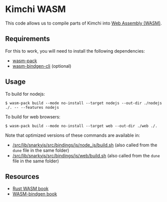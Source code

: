 # Kimchi WASM

This code allows us to compile parts of Kimchi into [Web Assembly (WASM)](https://webassembly.org/).

## Requirements

For this to work, you will need to install the following dependencies:

- [wasm-pack](https://rustwasm.github.io/wasm-pack/installer/)
- [wasm-bindgen-cli](https://rustwasm.github.io/docs/wasm-bindgen/reference/cli.html) (optional)

## Usage

To build for nodejs:

```console
$ wasm-pack build --mode no-install --target nodejs --out-dir ./nodejs ./. -- --features nodejs
```

To build for web browsers:

```console
$ wasm-pack build --mode no-install --target web --out-dir ./web ./.
```

Note that optimized versions of these commands are available in:

- [/src/lib/snarkyjs/src/bindings/js/node_js/build.sh](/src/lib/crypto/kimchi_bindings/js/node_js/build.sh) (also called from the `dune` file in the same folder)
- [/src/lib/snarkyjs/src/bindings/js/web/build.sh](/src/lib/crypto/kimchi_bindings/js/web/build.sh) (also called from the `dune` file in the same folder)

## Resources

- [Rust WASM book](https://rustwasm.github.io/docs/book/game-of-life/hello-world.html)
- [WASM-bindgen book](https://rustwasm.github.io/docs/wasm-bindgen/)
